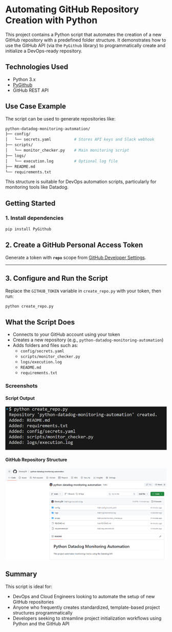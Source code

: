 # Automating GitHub Repository Creation with Python

This project contains a Python script that automates the creation of a new GitHub repository with a predefined folder structure. It demonstrates how to use the GitHub API (via the `PyGithub` library) to programmatically create and initialize a DevOps-ready repository.


##  Technologies Used
- Python 3.x  
- [PyGithub](https://pypi.org/project/PyGithub/)  
- GitHub REST API 

##  Use Case Example

The script can be used to generate repositories like:

```bash
python-datadog-monitoring-automation/
├── config/
│   └── secrets.yaml          # Stores API keys and Slack webhook
├── scripts/
│   └── monitor_checker.py    # Main monitoring script
├── logs/
│   └── execution.log         # Optional log file
├── README.md
└── requirements.txt
```

This structure is suitable for DevOps automation scripts, particularly for monitoring tools like Datadog.

##  Getting Started

### 1. Install dependencies

```bash
pip install PyGithub
```
## 2. Create a GitHub Personal Access Token

Generate a token with **`repo`** scope from [GitHub Developer Settings](https://github.com/settings/tokens).

---

## 3. Configure and Run the Script

Replace the `GITHUB_TOKEN` variable in `create_repo.py` with your token, then run:

```bash
python create_repo.py
```

##  What the Script Does

- Connects to your GitHub account using your token  
- Creates a new repository (e.g., `python-datadog-monitoring-automation`)  
- Adds folders and files such as:
  - `config/secrets.yaml`
  - `scripts/monitor_checker.py`
  - `logs/execution.log`
  - `README.md`
  - `requirements.txt`


###  Screenshots

####  Script Output
![Script Output](repo-created.png)

####  GitHub Repository Structure
![GitHub Repository](github-repo-created.png)

##  Summary

This script is ideal for:

- DevOps and Cloud Engineers looking to automate the setup of new GitHub repositories  
- Anyone who frequently creates standardized, template-based project structures programmatically  
- Developers seeking to streamline project initialization workflows using Python and the GitHub API
